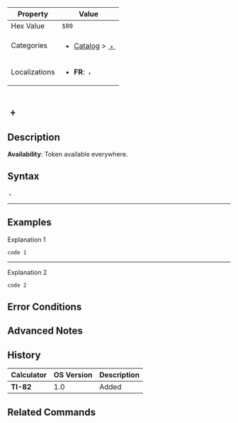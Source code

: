 | Property      | Value |
|---------------|-------|
| Hex Value     | `$80`|
| Categories    | <ul><li>[Catalog](../categories/Catalog.md) > [﹢](../categories/Catalog.md#﹢)</li></ul> |
| Localizations | <ul><li><b>FR</b>: `﹢`</li></ul> |

# `﹢`

## Description



<b>Availability</b>: Token available everywhere.

## Syntax
`﹢`

<hr>

## Examples

Explanation 1
```ti-basic
code 1
```
---
Explanation 2
```ti-basic
code 2
```

## Error Conditions


## Advanced Notes


## History
| Calculator | OS Version | Description |
|------------|------------|-------------|
| <b>TI-82</b> | 1.0 | Added

## Related Commands

    